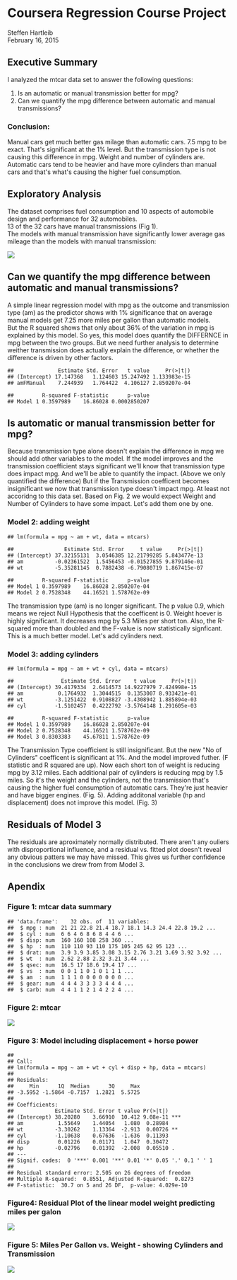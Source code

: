 # Coursera Regression Course Project
Steffen Hartleib  
February 16, 2015  

## Executive Summary
I analyzed the mtcar data set to answer the following questions:  
1. Is an automatic or manual transmission better for mpg?  
2. Can we quantify the mpg difference between automatic and manual transmissions? 
&nbsp;

### Conclusion:  
Manual cars get much better gas milage than automatic cars. 7.5 mpg to be exact. That's significant at the 1% level. But the transmission type is not causing this difference in mpg. Weight and number of cylinders are.  Automatic cars tend to be heavier and have more cylinders than manual cars and that's what's causing the higher fuel consumption.    


## Exploratory Analysis
The dataset comprises fuel consumption and 10 aspects of automobile design and performance for 32 automobiles.  
13 of the 32 cars have manual transmissions (Fig 1).  
The models with manual transmission have significantly lower average gas mileage than the models with manual transmission:  

![](RegressionCourseProjectMD_files/figure-html/unnamed-chunk-1-1.png)<!-- -->

## Can we quantify the mpg difference between automatic and manual transmissions?
A  simple linear regression model with mpg as the outcome and transmission type (am) as the predictor shows with 1% significance that on average manual models get 7.25 more miles per gallon than automatic models.  
But the R squared shows that only about 36% of the variation in mpg is explained by this model. So yes, this model does quantify the DIFFERNCE in mpg between the two groups. But we need further analysis to determine weither transmission does actually explain the difference, or whether the difference is driven by other factors.



```
##              Estimate Std. Error   t value     Pr(>|t|)
## (Intercept) 17.147368   1.124603 15.247492 1.133983e-15
## amFManual    7.244939   1.764422  4.106127 2.850207e-04
```
 


```
##         R-squared F-statistic      p-value
## Model 1 0.3597989    16.86028 0.0002850207
```
 

## Is automatic or manual transmission better for mpg?

Because transmission type alone doesn't explain the difference in mpg we should add other variables to the model. If the model improves and the transmission coefficient stays significant we'll know that transmission type does impact mpg. And we'll be able to quantify the impact. (Above we only quantified the difference)  But if the Transmission coefficent becomes insignificant we now that transmission type doesn't impact mpg. At least not accoridng to this data set. Based on Fig. 2 we would expect Weight and Number of Cylinders to have some impact. Let's add them one by one. 

### Model 2: adding weight

```
## lm(formula = mpg ~ am + wt, data = mtcars)
```

```
##                Estimate Std. Error     t value     Pr(>|t|)
## (Intercept) 37.32155131  3.0546385 12.21799285 5.843477e-13
## am          -0.02361522  1.5456453 -0.01527855 9.879146e-01
## wt          -5.35281145  0.7882438 -6.79080719 1.867415e-07
```

```
##         R-squared F-statistic      p-value
## Model 1 0.3597989    16.86028 2.850207e-04
## Model 2 0.7528348    44.16521 1.578762e-09
```
The transmission type (am) is no longer significant. The p value 0.9, which means we reject Null Hypothesis that the coefficent is 0. Weight hoever is highly significant. It decreases mpg by 5.3 Miles per short ton.
Also, the R-squared more than doubled and the F-value is now statistically signficant. This is a much better model. Let's add cylinders next.


### Model 3: adding cylinders


```
## lm(formula = mpg ~ am + wt + cyl, data = mtcars)
```

```
##               Estimate Std. Error    t value     Pr(>|t|)
## (Intercept) 39.4179334  2.6414573 14.9227979 7.424998e-15
## am           0.1764932  1.3044515  0.1353007 8.933421e-01
## wt          -3.1251422  0.9108827 -3.4308942 1.885894e-03
## cyl         -1.5102457  0.4222792 -3.5764148 1.291605e-03
```


```
##         R-squared F-statistic      p-value
## Model 1 0.3597989    16.86028 2.850207e-04
## Model 2 0.7528348    44.16521 1.578762e-09
## Model 3 0.8303383    45.67811 1.578762e-09
```

The Transmission Type coefficient is still insignificant. But the new "No of Cylinders" coefficent is significant at 1%.  And the model improved futher. (F statistic and R squared are up). Now each short ton of weight is reducing mpg by 3.12 miles. Each additional pair of cylinders is reducing mpg by 1.5 miles. So it's the weight and the cylinders, not the transmission that's causing the higher fuel consumption of automatic cars. They're just heavier and have bigger engines. (Fig. 5). Adding additonal variable (hp and displacement) does not improve this model. (Fig. 3)

## Residuals of Model 3

The residuals are aproximately normally distributed. There aren't any ouliers with disproportional influence, and a residual vs. fitted plot doesn't reveal any obvious patters we may have missed. This gives us further confidence in the conclusions we drew from from Model 3. 


## Apendix

### Figure 1: mtcar data summary

```
## 'data.frame':	32 obs. of  11 variables:
##  $ mpg : num  21 21 22.8 21.4 18.7 18.1 14.3 24.4 22.8 19.2 ...
##  $ cyl : num  6 6 4 6 8 6 8 4 4 6 ...
##  $ disp: num  160 160 108 258 360 ...
##  $ hp  : num  110 110 93 110 175 105 245 62 95 123 ...
##  $ drat: num  3.9 3.9 3.85 3.08 3.15 2.76 3.21 3.69 3.92 3.92 ...
##  $ wt  : num  2.62 2.88 2.32 3.21 3.44 ...
##  $ qsec: num  16.5 17 18.6 19.4 17 ...
##  $ vs  : num  0 0 1 1 0 1 0 1 1 1 ...
##  $ am  : num  1 1 1 0 0 0 0 0 0 0 ...
##  $ gear: num  4 4 4 3 3 3 3 4 4 4 ...
##  $ carb: num  4 4 1 1 2 1 4 2 2 4 ...
```

### Figure 2: mtcar
![](RegressionCourseProjectMD_files/figure-html/unnamed-chunk-9-1.png)<!-- -->

### Figure 3: Model including displacement + horse power

```
## 
## Call:
## lm(formula = mpg ~ am + wt + cyl + disp + hp, data = mtcars)
## 
## Residuals:
##     Min      1Q  Median      3Q     Max 
## -3.5952 -1.5864 -0.7157  1.2821  5.5725 
## 
## Coefficients:
##             Estimate Std. Error t value Pr(>|t|)    
## (Intercept) 38.20280    3.66910  10.412 9.08e-11 ***
## am           1.55649    1.44054   1.080  0.28984    
## wt          -3.30262    1.13364  -2.913  0.00726 ** 
## cyl         -1.10638    0.67636  -1.636  0.11393    
## disp         0.01226    0.01171   1.047  0.30472    
## hp          -0.02796    0.01392  -2.008  0.05510 .  
## ---
## Signif. codes:  0 '***' 0.001 '**' 0.01 '*' 0.05 '.' 0.1 ' ' 1
## 
## Residual standard error: 2.505 on 26 degrees of freedom
## Multiple R-squared:  0.8551,	Adjusted R-squared:  0.8273 
## F-statistic:  30.7 on 5 and 26 DF,  p-value: 4.029e-10
```

### Figure4: Residual Plot of the linear model weight predicting miles per galon

![](RegressionCourseProjectMD_files/figure-html/unnamed-chunk-11-1.png)<!-- -->

### Figure 5: Miles Per Gallon vs. Weight - showing Cylinders and Transmission
![](RegressionCourseProjectMD_files/figure-html/unnamed-chunk-12-1.png)<!-- -->












